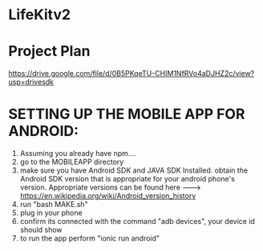 # LifeKitv2
# Project Plan 
https://drive.google.com/file/d/0B5PKqeTU-CHIM1NfRVo4aDJHZ2c/view?usp=drivesdk

# SETTING UP THE MOBILE APP FOR ANDROID:
1) Assuming you already have npm....
2) go to the MOBILEAPP directory
3) make sure you have Android SDK and JAVA SDK Installed. obtain the Android SDK version that is appropriate for your android phone's version.
Appropriate versions can be found here ---> https://en.wikipedia.org/wiki/Android_version_history
4) run "bash MAKE.sh"
5) plug in your phone
6) confirm its connected with the command "adb devices", your device id should show
7) to run the app perform "ionic run android"


